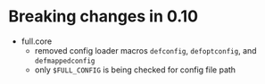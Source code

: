 # Breaking changes in 0.10

* full.core
  * removed config loader macros `defconfig`, `defoptconfig`, and `defmappedconfig`
  * only `$FULL_CONFIG` is being checked for config file path
